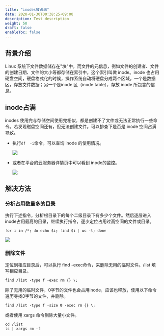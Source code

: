```yaml
---
title: "inodes被占满"
date: 2020-01-30T00:38:25+09:00
description: Test description
weight: 50
draft: false
enableToc: false
---
```

## 背景介绍

Linux 系统下文件数据储存在"块"中，而文件的元信息，例如文件的创建者、文件的创建日期、文件的大小等都存储在索引中，这个索引叫做 inode。inode 也占用硬盘空间，硬盘格式化的时候，操作系统自动将硬盘分成两个区域。一个是数据区，存放文件数据；另一个是inode 区（inode table），存放 inode 所包含的信息。

## inode占满

inodes 使用完与存储空间使用完相似，都是创建不了文件或无法正常执行一些命令。若发现磁盘空间还有，但无法创建文件，可以排查下是否是 inode 空间占满导致。

- 执行`df  -i`命令，可以查询 inode 的使用情况。

  ![](../../../../_images/inodes_1.png)

- 或者在平台的云服务器详情页中可以看到 inode的监控。

  ![](../../../../_images/inodes_2.png)

## 解决方法

### 分析占用数量多的目录

执行下述指令，分析根目录下的每个二级目录下有多少个文件。然后逐层进入inode占用最高的目录，继续执行指令，逐步定位占用过高空间的文件或目录。

```shell
for i in /*; do echo $i; find $i | wc -l; done
```

![](../../../../_images/inodes_3.png)

### 删除文件

定位到相应目录后，可以执行 find -exec命令，来删除无用的临时文件。/list 填写相应目录。

```shell
find /list -type f -exec rm {} \;
```

除了无用的临时文件，0字节的文件也会占用inode，应该也释放，使用以下命令遍历寻找0字节的文件，并删除。

```shell
find /list -type f -size 0 -exec rm {} \;
```

或者使用 xargs 命令删除大量小文件。

```shell
cd /list
ls | xargs rm -f
```

